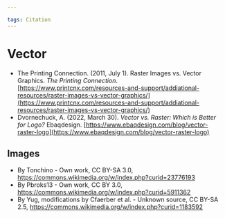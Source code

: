 ```yaml
---

tags: Citation 
---
```


# Vector

- The Printing Connection. (2011, July 1). Raster Images vs. Vector Graphics. _The Printing Connection_. [https://www.printcnx.com/resources-and-support/addiational-resources/raster-images-vs-vector-graphics/](https://www.printcnx.com/resources-and-support/addiational-resources/raster-images-vs-vector-graphics/)
- Dvornechuck, A. (2022, March 30). _Vector vs. Raster: Which is Better for Logo?_ Ebaqdesign. [https://www.ebaqdesign.com/blog/vector-raster-logo](https://www.ebaqdesign.com/blog/vector-raster-logo)

## Images

- By Tonchino - Own work, CC BY-SA 3.0, https://commons.wikimedia.org/w/index.php?curid=23776193
- By Pbroks13 - Own work, CC BY 3.0, https://commons.wikimedia.org/w/index.php?curid=5911362
- By Yug, modifications by Cfaerber et al. - Unknown source, CC BY-SA 2.5, https://commons.wikimedia.org/w/index.php?curid=1183592
